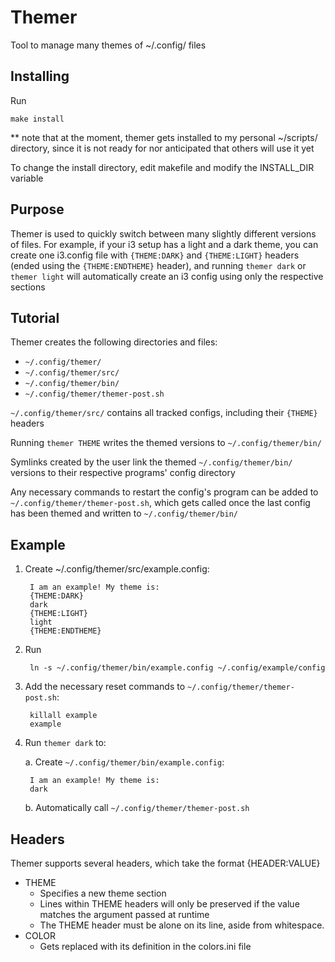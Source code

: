 # Themer

Tool to manage many themes of ~/.config/ files

## Installing

Run

	make install

** note that at the moment, themer gets installed to my personal ~/scripts/ directory, since it is not ready for nor anticipated that others will use it yet

To change the install directory, edit makefile and modify the INSTALL_DIR variable

## Purpose

Themer is used to quickly switch between many slightly different versions of files. For example, if your i3 setup has a light and a dark theme, you can create one i3.config file with `{THEME:DARK}` and `{THEME:LIGHT}` headers (ended using the `{THEME:ENDTHEME}` header), and running `themer dark` or `themer light` will automatically create an i3 config using only the respective sections

## Tutorial

Themer creates the following directories and files:
* `~/.config/themer/`
* `~/.config/themer/src/`
* `~/.config/themer/bin/`
* `~/.config/themer/themer-post.sh`

`~/.config/themer/src/` contains all tracked configs, including their `{THEME}` headers

Running `themer THEME` writes the themed versions to `~/.config/themer/bin/`

Symlinks created by the user link the themed `~/.config/themer/bin/` versions to their respective programs' config directory

Any necessary commands to restart the config's program can be added to `~/.config/themer/themer-post.sh`, which gets called once the last config has been themed and written to `~/.config/themer/bin/`

## Example

1. Create ~/.config/themer/src/example.config:

		I am an example! My theme is:
		{THEME:DARK}
		dark
		{THEME:LIGHT}
		light
		{THEME:ENDTHEME}

2. Run

		ln -s ~/.config/themer/bin/example.config ~/.config/example/config

3. Add the necessary reset commands to `~/.config/themer/themer-post.sh`:

		killall example
		example

4. Run `themer dark` to:

	a. Create `~/.config/themer/bin/example.config`:
	
		I am an example! My theme is:
		dark

	b. Automatically call `~/.config/themer/themer-post.sh`

## Headers

Themer supports several headers, which take the format {HEADER:VALUE}

* THEME
	- Specifies a new theme section
	- Lines within THEME headers will only be preserved if the value matches the argument passed at runtime
	- The THEME header must be alone on its line, aside from whitespace.
* COLOR
	- Gets replaced with its definition in the colors.ini file
